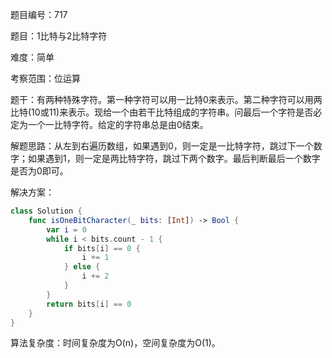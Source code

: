 题目编号：717

题目：1比特与2比特字符

难度：简单

考察范围：位运算

题干：有两种特殊字符。第一种字符可以用一比特0来表示。第二种字符可以用两比特(10或11)来表示。现给一个由若干比特组成的字符串。问最后一个字符是否必定为一个一比特字符。给定的字符串总是由0结束。

解题思路：从左到右遍历数组，如果遇到0，则一定是一比特字符，跳过下一个数字；如果遇到1，则一定是两比特字符，跳过下两个数字。最后判断最后一个数字是否为0即可。

解决方案：

```swift
class Solution {
    func isOneBitCharacter(_ bits: [Int]) -> Bool {
        var i = 0
        while i < bits.count - 1 {
            if bits[i] == 0 {
                i += 1
            } else {
                i += 2
            }
        }
        return bits[i] == 0
    }
}
```

算法复杂度：时间复杂度为O(n)，空间复杂度为O(1)。